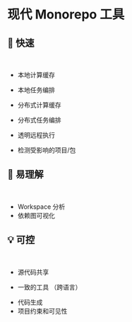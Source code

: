 # 现代 Monorepo 工具

<div class="grid grid-cols-2">

<div>

## 🚀 快速

<br/>

  - 本地计算缓存
  <!-- 存储和回放文件以及处理任务输出的能力。在同一台机器上，您永远不会构建或测试同一个东西两次。 -->
  - 本地任务编排
  <!-- 以正确顺序并行运行任务的能力。所有列出的工具都可以以大致相同的方式完成，但Lerna除外，它有更多的限制 -->
  - 分布式计算缓存
  <!-- 跨不同环境共享缓存工件的能力。这意味着，您的整个组织，包括CI代理，将永远不会构建或测试相同的东西两次 -->
  - 分布式任务编排
  <!--  跨多台机器分发命令的能力，同时在很大程度上保留了在一台机器上运行命令的开发工程学。 -->
  - 透明远程执行
  <!-- 在本地开发时在多台机器上执行任何命令的能力。 -->
  - 检测受影响的项目/包
  <!-- 决定更改可能影响的内容，以便仅运行受影响的build/test项目。 -->

</div>

<div v-click>

## 🤔 易理解

<br/>

  - Workspace 分析
  - 依赖图可视化

## 💡 可控

<br/>

  - 源代码共享
  <!-- 便于共享离散的源代码。（例如通过npm）-->
  - 一致的工具 （跨语言）
  <!-- 该工具帮助您获得一致的体验，无论您使用什么来开发项目：不同的JavaScript框架、Go、Rust、Java等。 换句话说，该工具以相同的方式对待不同的技术。 -->
  - 代码生成
  - 项目约束和可见性
  <!-- 支持定义规则以约束代码仓库中的依赖关系。例如，开发人员可以将一些项目标记为其团队的私有项目，这样就没有其他人可以依赖它们。开发人员还可以根据使用的技术（例如React或Nest.js）标记项目，并确保后端项目不会导入前端项目。 -->
</div>

</div>
